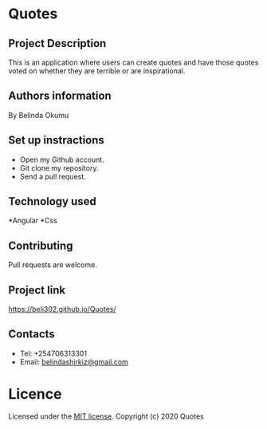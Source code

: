 # Quotes
## Project Description
This is an application where users can create quotes and have those quotes voted on whether they are terrible or are inspirational.
## Authors information
By Belinda Okumu
## Set up instractions
* Open my Github account.
* Git clone my repository.
* Send a pull request.
## Technology used
*Angular
*Css
## Contributing
Pull requests are welcome.
## Project link
https://beli302.github.io/Quotes/
## Contacts
* Tel: +254706313301
* Email: belindashirkiz@gmail.com
# Licence
Licensed under the  [MIT license](LICENSE).
Copyright (c) 2020 Quotes